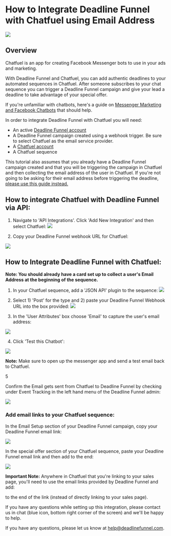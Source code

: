 # How to Integrate Deadline Funnel with Chatfuel using Email Address

![](https://s3.amazonaws.com/helpscout.net/docs/assets/53974d6ce4b0c76107b109d1/images/5af495ca0428631126f1ece3/file-h9JlJm1bqM.png)

## Overview

Chatfuel is an app for creating Facebook Messenger bots to use in your ads and marketing.

With Deadline Funnel and Chatfuel, you can add authentic deadlines to your automated sequences in Chatfuel. After someone subscribes to your chat sequence you can trigger a Deadline Funnel campaign and give your lead a deadline to take advantage of your special offer.

If you're unfamiliar with chatbots, here's a guide on [Messenger Marketing and Facebook Chatbots](https://blog.manychat.com/ultimate-guide-messenger-%20marketing-and-facebook-chatbots/) that should help.

In order to integrate Deadline Funnel with Chatfuel you will need:

* An active [Deadline Funnel account](https://deadlinefunnel.com/)
* A Deadline Funnel campaign created using a webhook trigger. Be sure to select Chatfuel as the email service provider.
* A [Chatfuel account](https://chatfuel.com/)
* A Chatfuel sequence

This tutorial also assumes that you already have a Deadline Funnel campaign created and that you will be triggering the campaign in Chatfuel and then collecting the email address of the user in Chatfuel. If you're not going to be asking for their email address before triggering the deadline, [please use this guide instead.](https://documentation.deadlinefunnel.com/article/552-how-%20to-integrate-deadline-funnel-with-chatfuel)

## How to integrate Chatfuel with Deadline Funnel via API:

1. Navigate to 'API Integrations'. Click 'Add New Integration' and then select Chatfuel: ![](https://s3.amazonaws.com/helpscout.net/docs/assets/53974d6ce4b0c76107b109d1/images/5b575a2e0428631d7a8941bd/file-MxpZgBai61.png)

2. Copy your Deadline Funnel webhook URL for Chatfuel:

![](https://s3.amazonaws.com/helpscout.net/docs/assets/53974d6ce4b0c76107b109d1/images/5b575a432c7d3a03f89ceee0/file-0vdffod7OE.png)

## How to Integrate Deadline Funnel with Chatfuel:

**Note: You should already have a card set up to collect a user's Email Address at the beginning of the sequence.**

1. In your Chatfuel sequence, add a 'JSON API' plugin to the sequence: ![](https://s3.amazonaws.com/helpscout.net/docs/assets/53974d6ce4b0c76107b109d1/images/5af4b5902c7d3a3f981f7805/file-8BTCyATJMn.png)

2. Select 1\) 'Post' for the type and 2\) paste your Deadline Funnel Webhook URL into the box provided: ![](https://s3.amazonaws.com/helpscout.net/docs/assets/53974d6ce4b0c76107b109d1/images/5af4b6630428631126f1ee0c/file-iVPjrRg80K.png)

3. In the 'User Attributes' box choose 'Email' to capture the user's email address:

![](https://s3.amazonaws.com/helpscout.net/docs/assets/53974d6ce4b0c76107b109d1/images/5af9fd24042863158411c17d/file-uG0IgYGiXO.png)

4. Click 'Test this Chatbot':

![](https://s3.amazonaws.com/helpscout.net/docs/assets/53974d6ce4b0c76107b109d1/images/5af9fd93042863158411c185/file-mcToeuA3Zy.png)

**Note:** Make sure to open up the messenger app and send a test email back to Chatfuel.

5

Confirm the Email gets sent from Chatfuel to Deadline Funnel by checking under Event Tracking in the left hand menu of the Deadline Funnel admin:

![](https://s3.amazonaws.com/helpscout.net/docs/assets/53974d6ce4b0c76107b109d1/images/5afafe1b2c7d3a640ed6db60/file-EZk8npaQdF.png)

### Add email links to your Chatfuel sequence:

In the Email Setup section of your Deadline Funnel campaign, copy your Deadline Funnel email link:

![](https://s3.amazonaws.com/helpscout.net/docs/assets/53974d6ce4b0c76107b109d1/images/5af4b7de2c7d3a3f981f781c/file-c1Ar6EbibW.png)

In the special offer section of your Chatfuel sequence, paste your Deadline Funnel email link and then add  to the end:

![](https://s3.amazonaws.com/helpscout.net/docs/assets/53974d6ce4b0c76107b109d1/images/5afb06742c7d3a640ed6dbe2/file-qvwfplIQUU.png)

**Important Note:** Anywhere in Chatfuel that you're linking to your sales page, you'll need to use the email links provided by Deadline Funnel and add:

to the end of the link \(instead of directly linking to your sales page\).

If you have any questions while setting up this integration, please contact us in chat \(blue icon, bottom right corner of the screen\) and we'll be happy to help.

If you have any questions, please let us know at help@deadlinefunnel.com.

